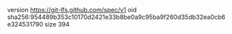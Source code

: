 version https://git-lfs.github.com/spec/v1
oid sha256:954489b353c10170d2421e33b8be0a9c95ba9f260d35db32ea0cb6e324531790
size 394
